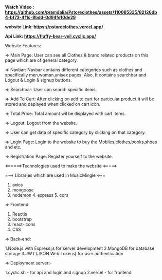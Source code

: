 **Watch Video : https://github.com/premdalia/Pstoreclothes/assets/110085335/82126db4-bf73-4f1c-8bdd-0d94fe10de29**


**website Link: https://pstoreclothes.vercel.app/**

**Api Link:  https://fluffy-bear-veil.cyclic.app/**

Website Features:

=> Main Page: User can see all Clothes & brand related products on this page which are of general category.


=> Navbar: Navbar contains different categories such as clothes and specifically men,woman,unisex pages.
           Also, It contains searchbar and Logout & Login & signup buttons.





=> Searchbar: User can search specific items.

=> Add To Cart: After clicking on add to cart for particular product it will be stored and deplayed when clicked on cart icon.


=> Total Price: Total amount wil be displayed with cart items.


=> Logout: Logout from the website.


=> User can get data of specific category by clicking on that category.

=> Login Page: Login to the website to buy the Mobiles,clothes,books,shoes and etc.

=> Registration Page: Register yourself to the website.


<======>Technologies used to make the website <=====>


===> Libraries which are used in MusicMingle <===

1. axios
2. mongoose
3. nodemon
4. express
5. cors

=> Frontend:

1. Reactjs
2. bootstrap
3. react-icons
4. CSS

=> Back-end:

1.Node.js with Express.js for server development
2.MongoDB for database storage
3.JWT (JSON Web Tokens) for user authentication

=> Deployment server:-

1.cyclic.sh - for api and login and signup
2.vercel - for frontend

